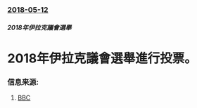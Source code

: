 ### [2018-05-12](/news/2018/05/12/index.md)

##### 2018年伊拉克議會選舉
# 2018年伊拉克議會選舉進行投票。 




### 信息来源:

1. [BBC](http://www.bbc.co.uk/news/world-middle-east-44091284)
